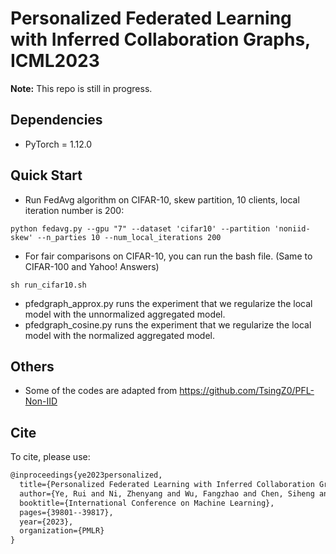 # Personalized Federated Learning with Inferred Collaboration Graphs, ICML2023

**Note:** This repo is still in progress.

## Dependencies
* PyTorch = 1.12.0

## Quick Start

- Run FedAvg algorithm on CIFAR-10, skew partition, 10 clients, local iteration number is 200:

```console
python fedavg.py --gpu "7" --dataset 'cifar10' --partition 'noniid-skew' --n_parties 10 --num_local_iterations 200
```

- For fair comparisons on CIFAR-10, you can run the bash file. (Same to CIFAR-100 and Yahoo! Answers)

```console
sh run_cifar10.sh
```

- pfedgraph_approx.py runs the experiment that we regularize the local model with the unnormalized aggregated model.
- pfedgraph_cosine.py runs the experiment that we regularize the local model with the normalized aggregated model.

## Others

- Some of the codes are adapted from https://github.com/TsingZ0/PFL-Non-IID

## Cite

To cite, please use:

```latex
@inproceedings{ye2023personalized,
  title={Personalized Federated Learning with Inferred Collaboration Graphs},
  author={Ye, Rui and Ni, Zhenyang and Wu, Fangzhao and Chen, Siheng and Wang, Yanfeng},
  booktitle={International Conference on Machine Learning},
  pages={39801--39817},
  year={2023},
  organization={PMLR}
}
```